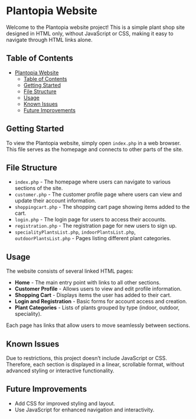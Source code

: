 # Plantopia Website

Welcome to the Plantopia website project! This is a simple plant shop site designed in HTML only, without JavaScript or CSS, making it easy to navigate through HTML links alone.

## Table of Contents
- [Plantopia Website](#plantopia-website)
  - [Table of Contents](#table-of-contents)
  - [Getting Started](#getting-started)
  - [File Structure](#file-structure)
  - [Usage](#usage)
  - [Known Issues](#known-issues)
  - [Future Improvements](#future-improvements)

## Getting Started

To view the Plantopia website, simply open `index.php` in a web browser. This file serves as the homepage and connects to other parts of the site.

## File Structure

- `index.php` - The homepage where users can navigate to various sections of the site.
- `customer.php` - The customer profile page where users can view and update their account information.
- `shoppingcart.php` - The shopping cart page showing items added to the cart.
- `login.php` - The login page for users to access their accounts.
- `registration.php` - The registration page for new users to sign up.
- `specialityPlantsList.php`, `indoorPlantsList.php`, `outdoorPlantsList.php` - Pages listing different plant categories.

## Usage

The website consists of several linked HTML pages:
- **Home** - The main entry point with links to all other sections.
- **Customer Profile** - Allows users to view and edit profile information.
- **Shopping Cart** - Displays items the user has added to their cart.
- **Login and Registration** - Basic forms for account access and creation.
- **Plant Categories** - Lists of plants grouped by type (indoor, outdoor, speciality).

Each page has links that allow users to move seamlessly between sections.

## Known Issues

Due to restrictions, this project doesn’t include JavaScript or CSS. Therefore, each section is displayed in a linear, scrollable format, without advanced styling or interactive functionality.

## Future Improvements

- Add CSS for improved styling and layout.
- Use JavaScript for enhanced navigation and interactivity.